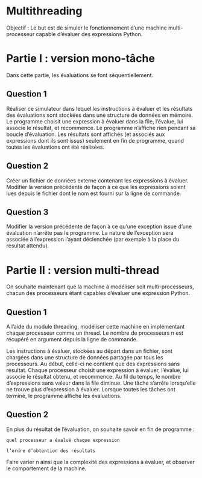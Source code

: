 # Multithreading

Objectif :
Le but est de simuler le fonctionnement d’une machine multi-processeur capable d’évaluer des expressions Python.


# Partie I : version mono-tâche

Dans cette partie, les évaluations se font séquentiellement.
## Question 1

Réaliser ce simulateur dans lequel les instructions à évaluer et les résultats des évaluations sont stockées dans une structure de données en mémoire. Le programme choisit une expression à évaluer dans la file, l’évalue, lui associe le résultat, et recommence. Le programme n’affiche rien pendant sa boucle d’évaluation. Les résultats sont affichés (et associés aux expressions dont ils sont issus) seulement en fin de programme, quand toutes les évaluations ont été réalisées.
## Question 2

Créer un fichier de données externe contenant les expressions à évaluer. Modifier la version précédente de façon à ce que les expressions soient lues depuis le fichier dont le nom est fourni sur la ligne de commande.
## Question 3

Modifier la version précédente de façon à ce qu’une exception issue d’une évaluation n’arrête pas le programme. La nature de l’exception sera associée à l’expression l’ayant déclenchée (par exemple à la place du résultat attendu).
# Partie II : version multi-thread

On souhaite maintenant que la machine à modéliser soit multi-processeurs, chacun des processeurs étant capables d’évaluer une expression Python.
## Question 1

A l’aide du module threading, modéliser cette machine en implémentant chaque processeur comme un thread. Le nombre de processeurs n est récupéré en argument depuis la ligne de commande.

Les instructions à évaluer, stockées au départ dans un fichier, sont chargées dans une structure de données partagée par tous les processeurs. Au début, celle-ci ne contient que des expressions sans résultat. Chaque processeur choisit une expression à évaluer, l’évalue, lui associe le résultat obtenu, et recommence. Au fil du temps, le nombre d’expressions sans valeur dans la file diminue. Une tâche s’arrête lorsqu’elle ne trouve plus d’expression à évaluer. Lorsque toutes les tâches ont terminé, le programme affiche les évaluations.
	
## Question 2

En plus du résultat de l’évaluation, on souhaite savoir en fin de programme :

    quel processeur a évalué chaque expression

    l’ordre d’obtention des résultats

Faire varier n ainsi que la complexité des expressions à évaluer, et observer le comportement de la machine.

